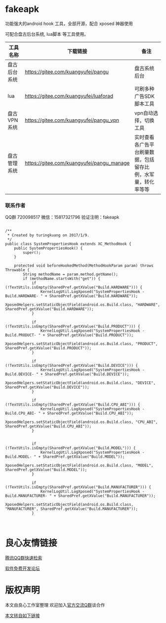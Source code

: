 # fakeapk

功能强大的android hook 工具，全部开源，配合 xposed 神器使用  



可配合盘古后台系统,  lua脚本 等工具使用。

|工具名称| 下载链接|备注|
|----|-----|---|
|盘古后台系统|https://gitee.com/kuangyufei/pangu|盘古系统后台|
|lua|https://gitee.com/kuangyufei/luaforad|可刷多种广告SDK 脚本工具|
|盘古VPN系统|https://gitee.com/kuangyufei/pangu_vpn|vpn自动选择，切换工具|
|盘古管理系统|https://gitee.com/kuangyufei/pangu_manage|实时查看各广告平台刷量数据，包括留存比例，水军量，转化率等等|

### 联系作者
QQ群 720098517  微信：15817321796  验证注明：fakeapk 
```

/**
 * Created by turingkuang on 2017/1/9.
 */
public class SystemPropertiesHook extends XC_MethodHook {
    public SystemPropertiesHook() {
        super();
    }

    protected void beforeHookedMethod(MethodHookParam param) throws Throwable {
        String methodName = param.method.getName();
        if (methodName.startsWith("get")) {
            if (!TextUtils.isEmpty(SharedPref.getXValue("Build.HARDWARE"))) {
                KernelLogUtil.LogXposed("SystemPropertiesHook -Build.HARDWARE- " + SharedPref.getXValue("Build.HARDWARE"));
                XposedHelpers.setStaticObjectField(android.os.Build.class, "HARDWARE", SharedPref.getXValue("Build.HARDWARE"));
            }

            if (!TextUtils.isEmpty(SharedPref.getXValue("Build.PRODUCT"))) {
                KernelLogUtil.LogXposed("SystemPropertiesHook -Build.PRODUCT- " + SharedPref.getXValue("Build.PRODUCT"));
                XposedHelpers.setStaticObjectField(android.os.Build.class, "PRODUCT", SharedPref.getXValue("Build.PRODUCT"));
            }

            if (!TextUtils.isEmpty(SharedPref.getXValue("Build.DEVICE"))) {
                KernelLogUtil.LogXposed("SystemPropertiesHook -Build.DEVICE- " + SharedPref.getXValue("Build.DEVICE"));
                XposedHelpers.setStaticObjectField(android.os.Build.class, "DEVICE", SharedPref.getXValue("Build.DEVICE"));
            }

            if (!TextUtils.isEmpty(SharedPref.getXValue("Build.CPU_ABI"))) {
                KernelLogUtil.LogXposed("SystemPropertiesHook -Build.CPU_ABI- " + SharedPref.getXValue("Build.CPU_ABI"));
                XposedHelpers.setStaticObjectField(android.os.Build.class, "CPU_ABI", SharedPref.getXValue("Build.CPU_ABI"));
            }


            if (!TextUtils.isEmpty(SharedPref.getXValue("Build.MODEL"))) {
                KernelLogUtil.LogXposed("SystemPropertiesHook -Build.MODEL- " + SharedPref.getXValue("Build.MODEL"));
                XposedHelpers.setStaticObjectField(android.os.Build.class, "MODEL", SharedPref.getXValue("Build.MODEL"));
            }

            if (!TextUtils.isEmpty(SharedPref.getXValue("Build.MANUFACTURER"))) {
                KernelLogUtil.LogXposed("SystemPropertiesHook -Build.MANUFACTURER- " + SharedPref.getXValue("Build.MANUFACTURER"));
                XposedHelpers.setStaticObjectField(android.os.Build.class, "MANUFACTURER", SharedPref.getXValue("Build.MANUFACTURER"));
            }

				
```


 # 良心友情链接

[腾讯QQ群快速检索](http://u.720life.cn/s/8cf73f7c)

[软件免费开发论坛](http://u.720life.cn/s/bbb01dc0)

# 版权声明 

本文由良心工作室整理 欢迎加入[官方交流Q群](https://u.720life.cn/s/f2316816)谈合作

[本文转自如下链接](http://u.720life.cn/g/2e71d0f0a5c601172267ba20d3a43c6eb517862345b8f76c201b1d41d4676fd8ca8cb50fe04a6905e71d51df01d1364c7b749ba2ad233027d1eb8d8b3e131a81)